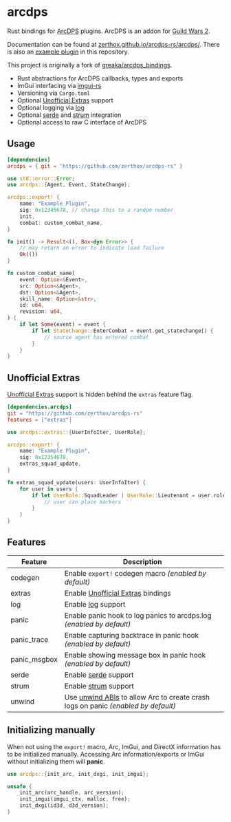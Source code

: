 # arcdps

Rust bindings for [ArcDPS](https://www.deltaconnected.com/arcdps/) plugins.
ArcDPS is an addon for [Guild Wars 2](https://guildwars2.com).

Documentation can be found at [zerthox.github.io/arcdps-rs/arcdps/](https://zerthox.github.io/arcdps-rs/arcdps/).
There is also an [example plugin](../arcdps_example_plugin) in this repository.

This project is originally a fork of [greaka/arcdps_bindings](https://github.com/greaka/arcdps_bindings).

- Rust abstractions for ArcDPS callbacks, types and exports
- ImGui interfacing via [imgui-rs](https://github.com/imgui-rs/imgui-rs)
- Versioning via `Cargo.toml`
- Optional [Unofficial Extras](https://github.com/Krappa322/arcdps_unofficial_extras_releases) support
- Optional logging via [log](https://github.com/rust-lang/log)
- Optional [serde](https://serde.rs/) and [strum](https://docs.rs/strum/latest/strum/) integration
- Optional access to raw C interface of ArcDPS

## Usage
```toml
[dependencies]
arcdps = { git = "https://github.com/zerthox/arcdps-rs" }
```

```rs
use std::error::Error;
use arcdps::{Agent, Event, StateChange};

arcdps::export! {
    name: "Example Plugin",
    sig: 0x12345678, // change this to a random number
    init,
    combat: custom_combat_name,
}

fn init() -> Result<(), Box<dyn Error>> {
    // may return an error to indicate load failure
    Ok(())
}

fn custom_combat_name(
    event: Option<&Event>,
    src: Option<&Agent>,
    dst: Option<&Agent>,
    skill_name: Option<&str>,
    id: u64,
    revision: u64,
) {
    if let Some(event) = event {
        if let StateChange::EnterCombat = event.get_statechange() {
            // source agent has entered combat
        }
    }
}
```

## Unofficial Extras
[Unofficial Extras](https://github.com/Krappa322/arcdps_unofficial_extras_releases) support is hidden behind the `extras` feature flag.

```toml
[dependencies.arcdps]
git = "https://github.com/zerthox/arcdps-rs"
features = ["extras"]
```

```rs
use arcdps::extras::{UserInfoIter, UserRole};

arcdps::export! {
    name: "Example Plugin",
    sig: 0x12354678,
    extras_squad_update,
}

fn extras_squad_update(users: UserInfoIter) {
    for user in users {
        if let UserRole::SquadLeader | UserRole::Lieutenant = user.role {
            // user can place markers
        }
    }
}
```

## Features

| Feature | Description |
|---|---|
| codegen | Enable `export!` codegen macro *(enabled by default)* |
| extras | Enable [Unofficial Extras](https://github.com/Krappa322/arcdps_unofficial_extras_releases) bindings |
| log | Enable [log](https://github.com/rust-lang/log) support |
| panic | Enable panic hook to log panics to arcdps.log *(enabled by default)* |
| panic_trace | Enable capturing backtrace in panic hook *(enabled by default)* |
| panic_msgbox| Enable showing message box in panic hook *(enabled by default)* |
| serde | Enable [serde](https://serde.rs/) support |
| strum | Enable [strum](https://docs.rs/strum/latest/strum/) support |
| unwind | Use [unwind ABIs](https://doc.rust-lang.org/reference/items/functions.html#unwinding) to allow Arc to create crash logs on panic *(enabled by default)* |

## Initializing manually

When not using the `export!` macro, Arc, ImGui, and DirectX information has to be initialized manually.
Accessing Arc information/exports or ImGui without initializing them will **panic**.

```rs
use arcdps::{init_arc, init_dxgi, init_imgui};

unsafe {
    init_arc(arc_handle, arc_version);
    init_imgui(imgui_ctx, malloc, free);
    init_dxgi(id3d, d3d_version);
}
```
